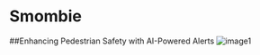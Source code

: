 # Smombie
##Enhancing Pedestrian Safety with AI-Powered Alerts
![image1](https://user-images.githubusercontent.com/76048647/236119168-647fa600-6a6b-40f7-84b9-d629b8288438.gif)



